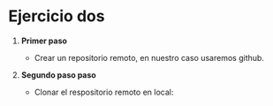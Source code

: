 # Ejercicio dos
1. **Primer paso**
   - Crear un repositorio remoto, en nuestro caso usaremos github.  
  
2. **Segundo paso paso**
   - Clonar el respositorio remoto en local: